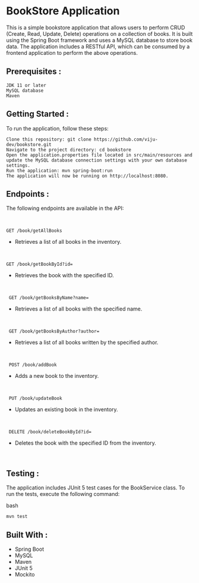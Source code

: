 # BookStore Application

This is a simple bookstore application that allows users to perform CRUD (Create, Read, Update, Delete) operations on a collection of books. It is built using the Spring Boot framework and uses a MySQL database to store book data. The application includes a RESTful API, which can be consumed by a frontend application to perform the above operations.

## Prerequisites :

    JDK 11 or later
    MySQL database
    Maven

## Getting Started :

To run the application, follow these steps:

    Clone this repository: git clone https://github.com/viju-dev/bookstore.git
    Navigate to the project directory: cd bookstore
    Open the application.properties file located in src/main/resources and update the MySQL database connection settings with your own database settings.
    Run the application: mvn spring-boot:run
    The application will now be running on http://localhost:8080.

## Endpoints :

The following endpoints are available in the API:

<br>


    GET /book/getAllBooks
- Retrieves a list of all books in the inventory.

<br>


    GET /book/getBookById?id=
- Retrieves the book with the specified ID.

<br>


     GET /book/getBooksByName?name=
- Retrieves a list of all books with the specified name.

<br>


     GET /book/getBooksByAuthor?author=
- Retrieves a list of all books written by the specified author.

<br>


     POST /book/addBook
- Adds a new book to the inventory.

<br>


     PUT /book/updateBook
- Updates an existing book in the inventory.

<br>


     DELETE /book/deleteBookById?id=
- Deletes the book with the specified ID from the inventory.

<br>

## Testing :

The application includes JUnit 5 test cases for the BookService class. To run the tests, execute the following command:

bash

    mvn test

## Built With :

- Spring Boot
- MySQL
- Maven
- JUnit 5
- Mockito
